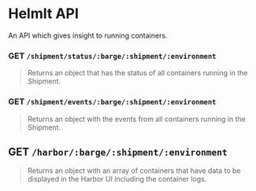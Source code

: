 # HelmIt API

An API which gives insight to running containers.

### GET `/shipment/status/:barge/:shipment/:environment`

> Returns an object that has the status of all containers running in the Shipment.


### GET `/shipment/events/:barge/:shipment/:environment`

> Returns an object with the events from all containers running in the Shipment.


## GET `/harbor/:barge/:shipment/:environment`

> Returns an object with an array of containers that have data to be displayed in the Harbor UI
> including the container logs.
